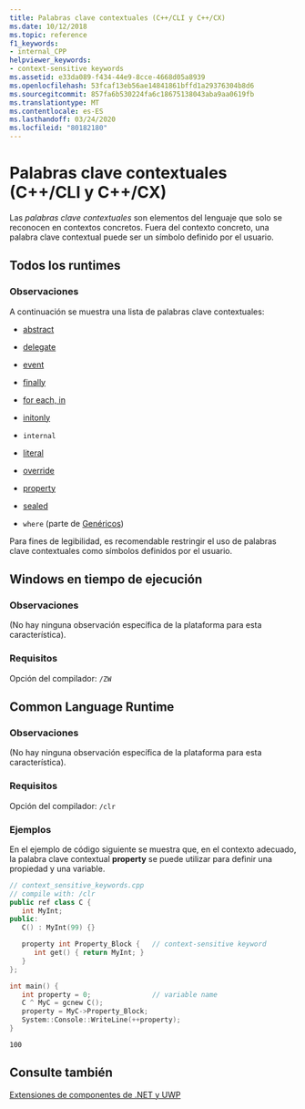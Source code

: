 ```yaml
---
title: Palabras clave contextuales (C++/CLI y C++/CX)
ms.date: 10/12/2018
ms.topic: reference
f1_keywords:
- internal_CPP
helpviewer_keywords:
- context-sensitive keywords
ms.assetid: e33da089-f434-44e9-8cce-4668d05a8939
ms.openlocfilehash: 53fcaf13eb56ae14841861bffd1a29376304b8d6
ms.sourcegitcommit: 857fa6b530224fa6c18675138043aba9aa0619fb
ms.translationtype: MT
ms.contentlocale: es-ES
ms.lasthandoff: 03/24/2020
ms.locfileid: "80182180"
---
```

# <a name="context-sensitive-keywords--ccli-and-ccx"></a>Palabras clave contextuales (C++/CLI y C++/CX)

Las *palabras clave contextuales* son elementos del lenguaje que solo se reconocen en contextos concretos. Fuera del contexto concreto, una palabra clave contextual puede ser un símbolo definido por el usuario.

## <a name="all-runtimes"></a>Todos los runtimes

### <a name="remarks"></a>Observaciones

A continuación se muestra una lista de palabras clave contextuales:

- [abstract](abstract-cpp-component-extensions.md)

- [delegate](delegate-cpp-component-extensions.md)

- [event](event-cpp-component-extensions.md)

- [finally](../dotnet/finally.md)

- [for each, in](../dotnet/for-each-in.md)

- [initonly](../dotnet/initonly-cpp-cli.md)

- `internal`

- [literal](literal-cpp-component-extensions.md)

- [override](override-cpp-component-extensions.md)

- [property](property-cpp-component-extensions.md)

- [sealed](sealed-cpp-component-extensions.md)

- `where` (parte de [Genéricos](generics-cpp-component-extensions.md))

Para fines de legibilidad, es recomendable restringir el uso de palabras clave contextuales como símbolos definidos por el usuario.

## <a name="windows-runtime"></a>Windows en tiempo de ejecución

### <a name="remarks"></a>Observaciones

(No hay ninguna observación específica de la plataforma para esta característica).

### <a name="requirements"></a>Requisitos

Opción del compilador: `/ZW`

## <a name="common-language-runtime"></a>Common Language Runtime

### <a name="remarks"></a>Observaciones

(No hay ninguna observación específica de la plataforma para esta característica).

### <a name="requirements"></a>Requisitos

Opción del compilador: `/clr`

### <a name="examples"></a>Ejemplos

En el ejemplo de código siguiente se muestra que, en el contexto adecuado, la palabra clave contextual **property** se puede utilizar para definir una propiedad y una variable.

```cpp
// context_sensitive_keywords.cpp
// compile with: /clr
public ref class C {
   int MyInt;
public:
   C() : MyInt(99) {}

   property int Property_Block {   // context-sensitive keyword
      int get() { return MyInt; }
   }
};

int main() {
   int property = 0;               // variable name
   C ^ MyC = gcnew C();
   property = MyC->Property_Block;
   System::Console::WriteLine(++property);
}
```

```Output
100
```

## <a name="see-also"></a>Consulte también

[Extensiones de componentes de .NET y UWP](component-extensions-for-runtime-platforms.md)
